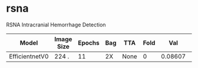 # rsna
RSNA Intracranial Hemorrhage Detection

| Model         |Image Size|Epochs|Bag|TTA |Fold|Val     |LB   |
| --------------|----------|------|---|----|----|--------|-----|
| EfficientnetV0|224 .     |11    |2X |None|0   |0.08607 |???? |


